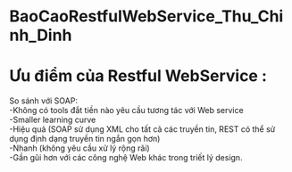 ﻿# BaoCaoRestfulWebService_Thu_Chinh_Dinh
# Ưu điểm của Restful WebService :
So sánh với SOAP:<br>
-Không có tools đắt tiền nào yêu cầu tương tác với Web service <br>
-Smaller learning curve<br>
-Hiệu quả (SOAP sử dụng XML cho tất cả các truyền tin, REST có thể sử dụng định dạng truyền tin ngắn gọn hơn)<br>
-Nhanh (không yêu cầu xử lý rộng rãi)<br>
-Gần gũi hơn với các công nghệ Web khác trong triết lý design.<br>
